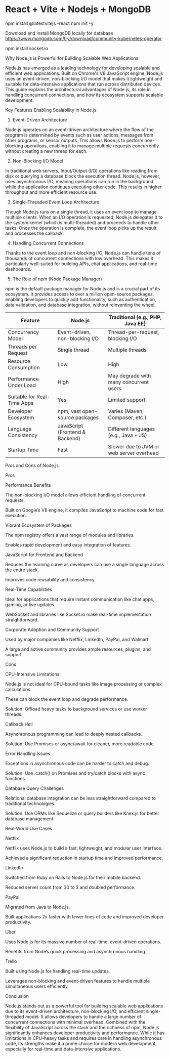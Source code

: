 # React + Vite + Nodejs + MongoDB

npm install @latestvitejs -react
npm init -y

Download and install MongoDB locally for database  https://www.mongodb.com/try/download/community-kubernetes-operator


npm install socket.io

Why Node.js is Powerful for Building Scalable Web Applications

Node.js has emerged as a leading technology for developing scalable and efficient web applications. Built on Chrome's V8 JavaScript engine, Node.js uses an event-driven, non-blocking I/O model that makes it lightweight and suitable for data-intensive applications that run across distributed devices. This guide explains the architectural advantages of Node.js, its role in handling concurrent connections, and how its ecosystem supports scalable development.

Key Features Enabling Scalability in Node.js

1. Event-Driven Architecture

Node.js operates on an event-driven architecture where the flow of the program is determined by events such as user actions, messages from other programs, or sensor outputs. This allows Node.js to perform non-blocking operations, enabling it to manage multiple requests concurrently without creating a new thread for each.

2. Non-Blocking I/O Model

In traditional web servers, Input/Output (I/O) operations like reading from disk or querying a database block the execution thread. Node.js, however, uses asynchronous I/O, meaning operations can run in the background while the application continues executing other code. This results in higher throughput and more efficient resource use.

3. Single-Threaded Event Loop Architecture

Though Node.js runs on a single thread, it uses an event loop to manage multiple clients. When an I/O operation is requested, Node.js delegates it to the system kernel (which is multi-threaded) and proceeds to handle other tasks. Once the operation is complete, the event loop picks up the result and processes the callback.

4. Handling Concurrent Connections

Thanks to the event loop and non-blocking I/O, Node.js can handle tens of thousands of concurrent connections with low overhead. This makes it particularly well-suited for building APIs, chat applications, and real-time dashboards.

5. The Role of npm (Node Package Manager)

npm is the default package manager for Node.js and is a crucial part of its ecosystem. It provides access to over a million open-source packages, enabling developers to quickly add functionality, such as authentication, data validation, and database integration, without reinventing the wheel.



| Feature                      | Node.js                           | Traditional (e.g., PHP, Java EE)        
|-----------------------------|-----------------------------------|-------------------------------------------|
| Concurrency Model           | Event-driven, non-blocking I/O    | Thread-per-request, blocking I/O          |
| Threads per Request         | Single thread                     | Multiple threads                          |
| Resource Consumption        | Low                               | High                                      |
| Performance Under Load      | High                              | May degrade with many concurrent users    |
| Suitable for Real-Time Apps | Yes                               | Limited support                           |
| Developer Ecosystem         | npm, vast open-source packages    | Varies (Maven, Composer, etc.)            |
| Language Consistency        | JavaScript (Frontend & Backend)   | Different languages (e.g., Java + JS)     |
| Startup Time                | Fast                              | Slower due to JVM or web server overhead  |




Pros and Cons of Node.js

Pros

Performance Benefits

The non-blocking I/O model allows efficient handling of concurrent requests.

Built on Google’s V8 engine, it compiles JavaScript to machine code for fast execution.

Vibrant Ecosystem of Packages

The npm registry offers a vast range of modules and libraries.

Enables rapid development and easy integration of features.

JavaScript for Frontend and Backend

Reduces the learning curve as developers can use a single language across the entire stack.

Improves code reusability and consistency.

Real-Time Capabilities

Ideal for applications that require instant communication like chat apps, gaming, or live updates.

WebSocket and libraries like Socket.io make real-time implementation straightforward.

Corporate Adoption and Community Support

Used by major companies like Netflix, LinkedIn, PayPal, and Walmart.

A large and active community provides ample resources, plugins, and support.

Cons

CPU-Intensive Limitations

Node.js is not ideal for CPU-bound tasks like image processing or complex calculations.

These can block the event loop and degrade performance.

Solution: Offload heavy tasks to background services or use worker threads.

Callback Hell

Asynchronous programming can lead to deeply nested callbacks.

Solution: Use Promises or async/await for cleaner, more readable code.

Error Handling Issues

Exceptions in asynchronous code can be harder to catch and debug.

Solution: Use .catch() on Promises and try/catch blocks with async functions.

Database Query Challenges

Relational database integration can be less straightforward compared to traditional technologies.

Solution: Use ORMs like Sequelize or query builders like Knex.js for better database management.

Real-World Use Cases

Netflix

Netflix uses Node.js to build a fast, lightweight, and modular user interface.

Achieved a significant reduction in startup time and improved performance.

LinkedIn

Switched from Ruby on Rails to Node.js for their mobile backend.

Reduced server count from 30 to 3 and doubled performance.

PayPal

Migrated from Java to Node.js.

Built applications 2x faster with fewer lines of code and improved developer productivity.

Uber

Uses Node.js for its massive number of real-time, event-driven operations.

Benefits from Node’s quick processing and asynchronous handling.

Trello

Built using Node.js for handling real-time updates.

Leverages non-blocking and event-driven features to handle multiple simultaneous users efficiently.

Conclusion

Node.js stands out as a powerful tool for building scalable web applications due to its event-driven architecture, non-blocking I/O, and efficient single-threaded model. It allows developers to handle a large number of concurrent connections with minimal overhead. Combined with the flexibility of JavaScript across the stack and the richness of npm, Node.js significantly enhances developer productivity and performance. While it has limitations in CPU-heavy tasks and requires care in handling asynchronous code, its strengths make it a prime choice for modern web development, especially for real-time and data-intensive applications.

